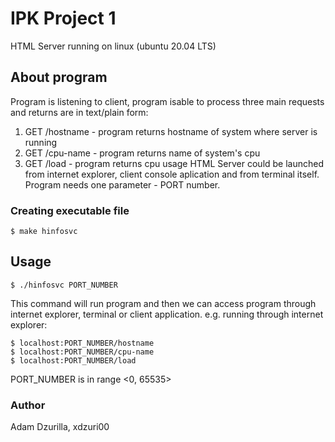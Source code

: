 # IPK Project 1

HTML Server running on linux (ubuntu 20.04 LTS)

## About program

Program is listening to client, program isable to process three main requests and returns are in text/plain form:
1. GET /hostname  - program returns hostname of system where server is running
2. GET /cpu-name  - program returns name of system's cpu
3. GET /load      - program returns cpu usage
HTML Server could be launched from internet explorer, client console aplication and from terminal itself.
Program needs one parameter - PORT number.

### Creating executable file

```
$ make hinfosvc
```

## Usage

```
$ ./hinfosvc PORT_NUMBER
```
This command will run program and then we can access program through internet explorer, terminal or client application.
e.g. running through internet explorer:
```
$ localhost:PORT_NUMBER/hostname
$ localhost:PORT_NUMBER/cpu-name
$ localhost:PORT_NUMBER/load
```
PORT_NUMBER is in range <0, 65535>

### Author

Adam Dzurilla, xdzuri00
